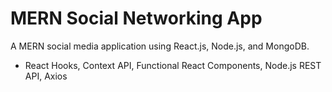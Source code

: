 # MERN Social Networking App

A MERN social media application using React.js, Node.js, and MongoDB. 
- React Hooks, Context API, Functional React Components, Node.js REST API, Axios